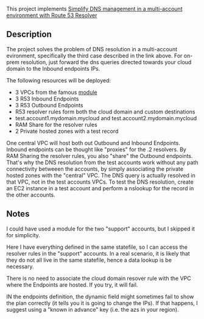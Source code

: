 This project implements [Simplify DNS management in a multi-account environment with Route 53 Resolver](https://aws.amazon.com/blogs/security/simplify-dns-management-in-a-multiaccount-environment-with-route-53-resolver/)

## Description

The project solves the problem of DNS resolution in a multi-account evironment, specifically the third case described in the link above. For on-prem resolution, just forward the dns queries directed towards your cloud domain to the Inbound endpoints IPs.

The following resources will be deployed:
* 3 VPCs from the famous [module](https://github.com/terraform-aws-modules/terraform-aws-vpc)
* 3 R53 Inbound Endpoints
* 3 R53 Outbound Endpoints
* R53 resolver rules form both the cloud domain and custom destinations
* test.account1.mydomain.mycloud and test.account2.mydomain.mycloud
* RAM Share for the resolver rules
* 2 Private hosted zones with a test record

One central VPC will host both out Outbound and Inbound Endpoints.
Inbound endpoints can be thought like "proxies" for the .2 resolvers.
By RAM Sharing the resolver rules, you also "share" the Outbound endpoints. That's why the DNS resolution from the test accounts work without any path
connectivity betweeen the accounts, by simply associating the private hosted zones with the "central" VPC. The DNS query is actually resolved in that VPC, not in the test accounts VPCs.
To test the DNS resolution, create an EC2 instance in a test account and perform a nslookup for the record in the other accounts.

## Notes

I could have used a module for the two "support" accounts, but I skipped it for simplicity.

Here I have everything defined in the same statefile, so I can access the resolver rules in the "support" accounts. In a real scenario, it is likely that they do not all live in the same statefile, hence a data lookup is be necessary.

There is no need to associate the cloud domain resover rule with the VPC where the Endpoints are hosted. If you try, it will fail.

IN the endpoints definition, the dynamic field might sometimes fail to show the plan correctly (it tells you it is going to change the IPs). If that happens, I suggest using a "known in advance" key (i.e. the azs in your region).